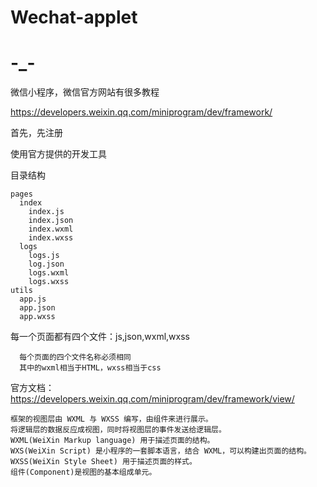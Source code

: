 # Wechat-applet

# -_-

微信小程序，微信官方网站有很多教程

https://developers.weixin.qq.com/miniprogram/dev/framework/

首先，先注册

使用官方提供的开发工具

目录结构

    pages
      index
        index.js
        index.json
        index.wxml
        index.wxss
      logs
        logs.js
        log.json
        logs.wxml
        logs.wxss
    utils
      app.js
      app.json
      app.wxss
      
每一个页面都有四个文件：js,json,wxml,wxss
      
      每个页面的四个文件名称必须相同
      其中的wxml相当于HTML，wxss相当于css

  官方文档：https://developers.weixin.qq.com/miniprogram/dev/framework/view/

    框架的视图层由 WXML 与 WXSS 编写，由组件来进行展示。
    将逻辑层的数据反应成视图，同时将视图层的事件发送给逻辑层。
    WXML(WeiXin Markup language) 用于描述页面的结构。
    WXS(WeiXin Script) 是小程序的一套脚本语言，结合 WXML，可以构建出页面的结构。
    WXSS(WeiXin Style Sheet) 用于描述页面的样式。
    组件(Component)是视图的基本组成单元。
